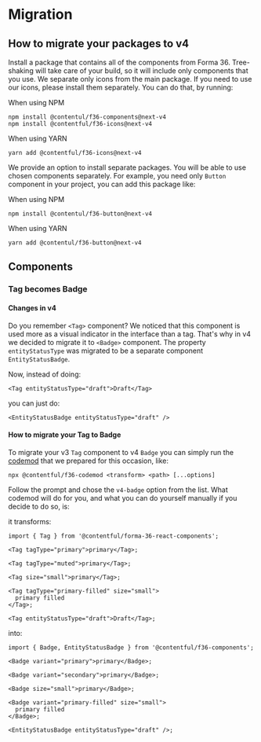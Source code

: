 # Migration

## How to migrate your packages to v4

Install a package that contains all of the components from Forma 36. Tree-shaking will take care of your build, so it will include only components that you use.
We separate only icons from the main package. If you need to use our icons, please install them separately. You can do that, by running:

When using NPM

```
npm install @contentul/f36-components@next-v4
npm install @contentful/f36-icons@next-v4
```

When using YARN

```yarn add @contentul/f36-components@next-v4
yarn add @contentful/f36-icons@next-v4
```

We provide an option to install separate packages. You will be able to use chosen components separately.
For example, you need only `Button` component in your project, you can add this package like:

When using NPM

```
npm install @contentul/f36-button@next-v4
```

When using YARN

```
yarn add @contentul/f36-button@next-v4
```

## Components

### Tag becomes Badge

#### Changes in v4

Do you remember `<Tag>` component?
We noticed that this component is used more as a visual indicator in the interface than a tag. That's why in v4 we decided to migrate it to `<Badge>` component. The property `entityStatusType` was migrated to be a separate component `EntityStatusBadge`.

Now, instead of doing:

```tsx static=true
<Tag entityStatusType="draft">Draft</Tag>
```

you can just do:

```tsx static=true
<EntityStatusBadge entityStatusType="draft" />
```

#### How to migrate your Tag to Badge

To migrate your v3 `Tag` component to v4 `Badge` you can simply run the [codemod](https://github.com/contentful/forma-36/tree/forma-v4/packages/forma-36-codemod) that we prepared for this occasion, like:

`npx @contentful/f36-codemod <transform> <path> [...options]`

Follow the prompt and chose the `v4-badge` option from the list.
What codemod will do for you, and what you can do yourself manually if you decide to do so, is:

it transforms:

```tsx static=true
import { Tag } from '@contentful/forma-36-react-components';

<Tag tagType="primary">primary</Tag>;

<Tag tagType="muted">primary</Tag>;

<Tag size="small">primary</Tag>;

<Tag tagType="primary-filled" size="small">
  primary filled
</Tag>;

<Tag entityStatusType="draft">Draft</Tag>;
```

into:

```tsx static=true
import { Badge, EntityStatusBadge } from '@contentful/f36-components';

<Badge variant="primary">primary</Badge>;

<Badge variant="secondary">primary</Badge>;

<Badge size="small">primary</Badge>;

<Badge variant="primary-filled" size="small">
  primary filled
</Badge>;

<EntityStatusBadge entityStatusType="draft" />;
```
